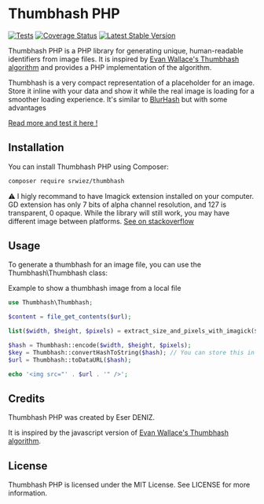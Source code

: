 # Thumbhash PHP
[![Tests](https://github.com/kornrunner/php-blurhash/actions/workflows/tests.yml/badge.svg?branch=master)](https://github.com/kornrunner/php-blurhash/actions/workflows/tests.yml) [![Coverage Status](https://coveralls.io/repos/github/kornrunner/php-blurhash/badge.svg?branch=master)](https://coveralls.io/github/kornrunner/php-blurhash?branch=master) [![Latest Stable Version](https://poser.pugx.org/kornrunner/blurhash/v/stable)](https://packagist.org/packages/kornrunner/blurhash)

Thumbhash PHP is a PHP library for generating unique, human-readable identifiers from image files. It is inspired by [Evan Wallace's Thumbhash algorithm](https://github.com/evanw/thumbhash) and provides a PHP implementation of the algorithm.

Thumbhash is a very compact representation of a placeholder for an image. Store it inline with your data and show it while the real image is loading for a smoother loading experience. It's similar to [BlurHash](https://github.com/woltapp/blurhash) but with some advantages

[Read more and test it here !](https://evanw.github.io/thumbhash/)

## Installation

You can install Thumbhash PHP using Composer:

```bash
composer require srwiez/thumbhash
```

⚠️ I higly recommand to have Imagick extension installed on your computer. GD extension has only 7 bits of alpha channel resolution, and 127 is transparent, 0 opaque. While the library will still work, you may have different image between platforms. [See on stackoverflow](https://stackoverflow.com/questions/41079110/is-it-possible-to-retrieve-the-alpha-value-of-a-pixel-of-a-png-file-in-the-0-255)

## Usage

To generate a thumbhash for an image file, you can use the Thumbhash\Thumbhash class:

Example to show a thumbhash image from a local file
```php
use Thumbhash\Thumbhash;

$content = file_get_contents($url);

list($width, $height, $pixels) = extract_size_and_pixels_with_imagick($content);

$hash = Thumbhash::encode($width, $height, $pixels);
$key = Thumbhash::convertHashToString($hash); // You can store this in your database as a string
$url = Thumbhash::toDataURL($hash);

echo '<img src="' . $url . '" />';
```

## Credits

Thumbhash PHP was created by Eser DENIZ. 

It is inspired by the javascript version of [Evan Wallace's Thumbhash algorithm](https://github.com/evanw/thumbhash).

## License

Thumbhash PHP is licensed under the MIT License. See LICENSE for more information.